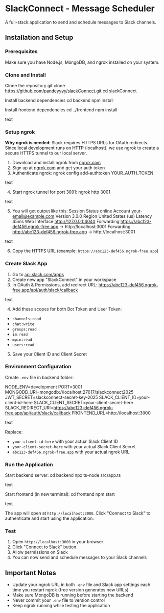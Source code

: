# SlackConnect - Message Scheduler

A full-stack application to send and schedule messages to Slack channels.

## Installation and Setup

### Prerequisites

Make sure you have Node.js, MongoDB, and ngrok installed on your system.

### Clone and Install

Clone the repository
git clone https://github.com/pandeyyyy/slackConnect.git
cd slackConnect

Install backend dependencies
cd backend
npm install

Install frontend dependencies
cd ../frontend
npm install

text

### Setup ngrok

**Why ngrok is needed**: Slack requires HTTPS URLs for OAuth redirects. Since local development runs on HTTP (localhost), we use ngrok to create a secure HTTPS tunnel to our local server.

1. Download and install ngrok from [ngrok.com](https://ngrok.com/download)
2. Sign up at [ngrok.com](https://ngrok.com) and get your auth token
3. Authenticate ngrok:
ngrok config add-authtoken YOUR_AUTH_TOKEN

text

4. Start ngrok tunnel for port 3001:
ngrok http 3001

text

5. You will get output like this:
Session Status online
Account your-email@example.com
Version 3.0.0
Region United States (us)
Latency 45ms
Web Interface http://127.0.0.1:4040
Forwarding https://abc123-def456.ngrok-free.app -> http://localhost:3001
Forwarding http://abc123-def456.ngrok-free.app -> http://localhost:3001

text

6. Copy the HTTPS URL (example: `https://abc123-def456.ngrok-free.app`)

### Create Slack App

1. Go to [api.slack.com/apps](https://api.slack.com/apps)
2. Create new app "SlackConnect" in your workspace
3. In OAuth & Permissions, add redirect URL:
https://abc123-def456.ngrok-free.app/api/auth/slack/callback

text

4. Add these scopes for both Bot Token and User Token:
- `channels:read`
- `chat:write`
- `groups:read`
- `im:read`
- `mpim:read`
- `users:read`

5. Save your Client ID and Client Secret

### Environment Configuration

Create `.env` file in backend folder:

NODE_ENV=development
PORT=3001
MONGODB_URI=mongodb://localhost:27017/slackconnect2025
JWT_SECRET=slackconnect-secret-key-2025
SLACK_CLIENT_ID=your-client-id-here
SLACK_CLIENT_SECRET=your-client-secret-here
SLACK_REDIRECT_URI=https://abc123-def456.ngrok-free.app/api/auth/slack/callback
FRONTEND_URL=http://localhost:3000

text

Replace:
- `your-client-id-here` with your actual Slack Client ID
- `your-client-secret-here` with your actual Slack Client Secret
- `abc123-def456.ngrok-free.app` with your actual ngrok URL

### Run the Application

Start backend server:
cd backend
npx ts-node src/app.ts

text

Start frontend (in new terminal):
cd frontend
npm start

text

The app will open at `http://localhost:3000`. Click "Connect to Slack" to authenticate and start using the application.

### Test

1. Open `http://localhost:3000` in your browser
2. Click "Connect to Slack" button
3. Allow permissions on Slack
4. You can now send and schedule messages to your Slack channels

## Important Notes

- Update your ngrok URL in both `.env` file and Slack app settings each time you restart ngrok (free version generates new URLs)
- Make sure MongoDB is running before starting the backend
- Never commit your `.env` file to version control
- Keep ngrok running while testing the application
